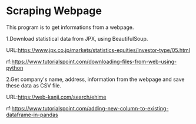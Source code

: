 # Scraping Webpage

This program is to get informations from a webpage.

1.Download statistical data from JPX, using BeautifulSoup.

URL:https://www.jpx.co.jp/markets/statistics-equities/investor-type/05.html

rf:https://www.tutorialspoint.com/downloading-files-from-web-using-python

2.Get company's name, address, information from the webpage and save these data as CSV file.

URL:https://web-kanji.com/search/ehime

rf:https://www.tutorialspoint.com/adding-new-column-to-existing-dataframe-in-pandas
